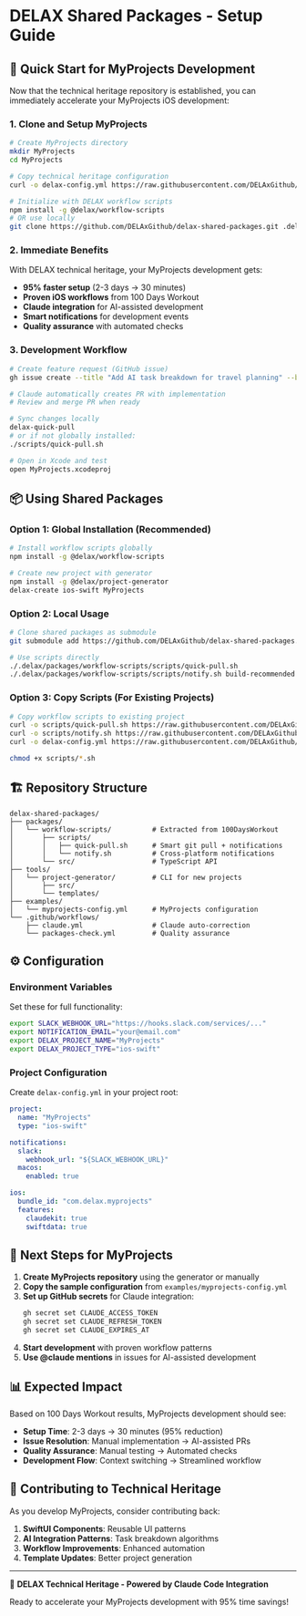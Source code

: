 # DELAX Shared Packages - Setup Guide

## 🚀 Quick Start for MyProjects Development

Now that the technical heritage repository is established, you can immediately accelerate your MyProjects iOS development:

### 1. Clone and Setup MyProjects

```bash
# Create MyProjects directory
mkdir MyProjects
cd MyProjects

# Copy technical heritage configuration
curl -o delax-config.yml https://raw.githubusercontent.com/DELAxGithub/delax-shared-packages/main/examples/myprojects-config.yml

# Initialize with DELAX workflow scripts
npm install -g @delax/workflow-scripts
# OR use locally
git clone https://github.com/DELAxGithub/delax-shared-packages.git .delax
```

### 2. Immediate Benefits

With DELAX technical heritage, your MyProjects development gets:

- **95% faster setup** (2-3 days → 30 minutes)
- **Proven iOS workflows** from 100 Days Workout
- **Claude integration** for AI-assisted development
- **Smart notifications** for development events
- **Quality assurance** with automated checks

### 3. Development Workflow

```bash
# Create feature request (GitHub issue)
gh issue create --title "Add AI task breakdown for travel planning" --body "@claude Please implement AI-powered task breakdown for travel planning projects"

# Claude automatically creates PR with implementation
# Review and merge PR when ready

# Sync changes locally
delax-quick-pull
# or if not globally installed:
./scripts/quick-pull.sh

# Open in Xcode and test
open MyProjects.xcodeproj
```

## 📦 Using Shared Packages

### Option 1: Global Installation (Recommended)

```bash
# Install workflow scripts globally
npm install -g @delax/workflow-scripts

# Create new project with generator
npm install -g @delax/project-generator
delax-create ios-swift MyProjects
```

### Option 2: Local Usage

```bash
# Clone shared packages as submodule
git submodule add https://github.com/DELAxGithub/delax-shared-packages.git .delax

# Use scripts directly
./.delax/packages/workflow-scripts/scripts/quick-pull.sh
./.delax/packages/workflow-scripts/scripts/notify.sh build-recommended
```

### Option 3: Copy Scripts (For Existing Projects)

```bash
# Copy workflow scripts to existing project
curl -o scripts/quick-pull.sh https://raw.githubusercontent.com/DELAxGithub/delax-shared-packages/main/packages/workflow-scripts/scripts/quick-pull.sh
curl -o scripts/notify.sh https://raw.githubusercontent.com/DELAxGithub/delax-shared-packages/main/packages/workflow-scripts/scripts/notify.sh
curl -o delax-config.yml https://raw.githubusercontent.com/DELAxGithub/delax-shared-packages/main/examples/myprojects-config.yml

chmod +x scripts/*.sh
```

## 🏗️ Repository Structure

```
delax-shared-packages/
├── packages/
│   └── workflow-scripts/          # Extracted from 100DaysWorkout
│       ├── scripts/
│       │   ├── quick-pull.sh      # Smart git pull + notifications
│       │   └── notify.sh          # Cross-platform notifications
│       └── src/                   # TypeScript API
├── tools/
│   └── project-generator/         # CLI for new projects
│       ├── src/
│       └── templates/
├── examples/
│   └── myprojects-config.yml      # MyProjects configuration
└── .github/workflows/
    ├── claude.yml                 # Claude auto-correction
    └── packages-check.yml         # Quality assurance
```

## ⚙️ Configuration

### Environment Variables

Set these for full functionality:

```bash
export SLACK_WEBHOOK_URL="https://hooks.slack.com/services/..."
export NOTIFICATION_EMAIL="your@email.com"
export DELAX_PROJECT_NAME="MyProjects"
export DELAX_PROJECT_TYPE="ios-swift"
```

### Project Configuration

Create `delax-config.yml` in your project root:

```yaml
project:
  name: "MyProjects"
  type: "ios-swift"

notifications:
  slack:
    webhook_url: "${SLACK_WEBHOOK_URL}"
  macos:
    enabled: true

ios:
  bundle_id: "com.delax.myprojects"
  features:
    claudekit: true
    swiftdata: true
```

## 🎯 Next Steps for MyProjects

1. **Create MyProjects repository** using the generator or manually
2. **Copy the sample configuration** from `examples/myprojects-config.yml`
3. **Set up GitHub secrets** for Claude integration:
   ```bash
   gh secret set CLAUDE_ACCESS_TOKEN
   gh secret set CLAUDE_REFRESH_TOKEN
   gh secret set CLAUDE_EXPIRES_AT
   ```
4. **Start development** with proven workflow patterns
5. **Use @claude mentions** in issues for AI-assisted development

## 📊 Expected Impact

Based on 100 Days Workout results, MyProjects development should see:

- **Setup Time**: 2-3 days → 30 minutes (95% reduction)
- **Issue Resolution**: Manual implementation → AI-assisted PRs
- **Quality Assurance**: Manual testing → Automated checks
- **Development Flow**: Context switching → Streamlined workflow

## 🤝 Contributing to Technical Heritage

As you develop MyProjects, consider contributing back:

1. **SwiftUI Components**: Reusable UI patterns
2. **AI Integration Patterns**: Task breakdown algorithms
3. **Workflow Improvements**: Enhanced automation
4. **Template Updates**: Better project generation

---

🤖 **DELAX Technical Heritage - Powered by Claude Code Integration**

Ready to accelerate your MyProjects development with 95% time savings!
